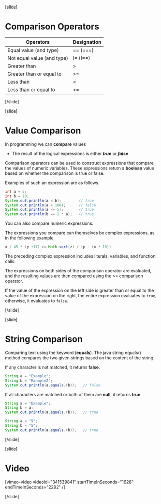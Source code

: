 [slide]
# Comparison Operators
|Operators|Designation|
|---------|-----------|
|Equal value (and type)|== (===)|
|Not equal value (and type)|!= (!==)|
|Greater than|>|
|Greater than or equal to|>=|
|Less than|<|
|Less than or equal to|<=|

[/slide]

[slide]
# Value Comparison
In programming we can **compare** values

  * The result of the logical expressions is either ***true*** or ***false***

Comparison operators can be used to construct expressions that compare the values of numeric variables. These expressions return a **boolean** value based on whether the comparison is true or false. 

Examples of such an expression are as follows.

```java
int a = 5;
int b = 10;
System.out.println(a < b);        // true
System.out.println(a > 100);      // false
System.out.println(a <= 5);       // true
System.out.println(b == 2 * a);   // true 
```

You can also compare numeric expressions. 

The expressions you compare can themselves be complex expressions, as in the following example.
```java
x / 45 * (y +17) >= Math.sqrt(z) / (p - (x * 16))
```

The preceding complex expression includes literals, variables, and function calls. 

The expressions on both sides of the comparison operator are evaluated, and the resulting values are then compared using the >= comparison operator. 

If the value of the expression on the left side is greater than or equal to the value of the expression on the right, the entire expression evaluates to `true`, otherwise, it evaluates to `false`.

[/slide]

[slide]
# String Comparison
Comparing text using the keyword (**equals**). The java string equals() method compares the two given strings based on the content of the string. 

If any character is not matched, it returns **false**. 

```java
String a = "Example";
String b = "Example2";
System.out.println(a.equals.(b));   // false
```

If all characters are matched or both of them are **null**, it returns **true**.

```java
String a = "Example";
String b = a;
System.out.println(a.equals.(b));   // true
```
```java
String a = "5";
String b = "5";
System.out.println(a.equals.(b));   // true 
```
[/slide]

[slide]
# Video

[vimeo-video videoId="341539841" startTimeInSeconds="1628" endTimeInSeconds="2292" /]

[/slide]
